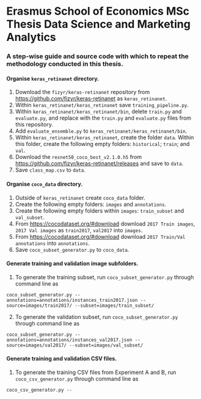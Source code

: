 # Erasmus School of Economics MSc Thesis Data Science and Marketing Analytics 

### A step-wise guide and source code with which to repeat the methodology conducted in this thesis.

#### Organise `keras_retinanet` directory.
1. Download the `fizyr/keras-retinanet` repository from https://github.com/fizyr/keras-retinanet as `keras_retinanet`.
2. Within `keras_retinanet/keras_retinanet` save `training_pipeline.py`.
3. Within `keras_retinanet/keras_retinanet/bin`, delete `train.py` and `evaluate.py`, and replace with the `train.py` and `evaluate.py` files from this repository. 
4. Add `evaluate_ensemble.py` to `keras_retinanet/keras_retinanet/bin`.
5. Within `keras_retinanet/keras_retinanet`, create the folder `data`. Within this folder, create the following empty folders: `historical`; `train`; and `val`.
6. Download the `resnet50_coco_best_v2.1.0.h5` from https://github.com/fizyr/keras-retinanet/releases and save to `data`.
7. Save `class_map.csv` to `data`.

#### Organise `coco_data` directory.
1. Outside of `keras_retinanet` create `coco_data` folder.
2. Create the following empty folders: `images` and `annotations`.
3. Create the following empty folders within `images`: `train_subset` and `val_subset`.
4. From https://cocodataset.org/#download download `2017 Train images`, `2017 Val images` as `train2017`, `val2017` into `images`.
5. From https://cocodataset.org/#download download `2017 Train/Val annotations` into `annotations`. 
6. Save `coco_subset_generator.py` to `coco_data`.

#### Generate training and validation image subfolders.
1. To generate the training subset, run `coco_subset_generator.py` through command line as 
```
coco_subset_generator.py --annotations=annotations/instances_train2017.json --source=images/train2017/ --subset=images/train_subset/
```
2. To generate the validation subset, run `coco_subset_generator.py` through command line as 
```
coco_subset_generator.py --annotations=annotations/instances_val2017.json --source=images/val2017/ --subset=images/val_subset/
```

#### Generate training and validation CSV files.
1. To generate the training CSV files from Experiment A and B, run `coco_csv_generator.py` through command line as
```
coco_csv_generator.py --





